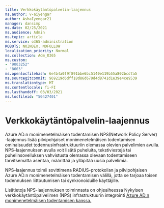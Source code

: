 ```yaml
---
title: Verkkokäytäntöpalvelin-laajennus
ms.author: v-aiyengar
author: AshaIyengar21
manager: dansimp
ms.date: 02/25/2021
ms.audience: Admin
ms.topic: article
ms.service: o365-administration
ROBOTS: NOINDEX, NOFOLLOW
localization_priority: Normal
ms.collection: Adm_O365
ms.custom:
- "9003252"
- "8603"
ms.openlocfilehash: 6e4b4a0f9f891bbe6bc5140e119b55a802bcd7a5
ms.sourcegitcommit: 969219d6dff18d86d679d4d8741d1e39e4ce9539
ms.translationtype: MT
ms.contentlocale: fi-FI
ms.lasthandoff: 03/03/2021
ms.locfileid: "50427401"
---
```

# <a name="network-policy-server-extension"></a>Verkkokäytäntöpalvelin-laajennus

Azure AD:n monimenetelmäisen todentamisen NPS(Network Policy Server) -laajennus lisää pilvipohjaiset monimenetelmäisen todentamisen ominaisuudet todennusinfrastruktuuriin olemassa olevien palvelimien avulla. NPS-laajennuksen avulla voit lisätä puheluita, tekstiviestejä tai puhelinsovelluksen vahvistusta olemassa olevaan todentamiseen tarvitsematta asentaa, määrittää ja ylläpitää uusia palvelimia.

NPS-laajennus toimii sovittimena RADIUS-protokollan ja pilvipohjaisen Azure AD:n monimenetelmäisen todentamisen välillä, jotta se tarjoaa toisen todennuksen liittoutumisen tai synkronoiduille käyttäjille.

Lisätietoja NPS-laajennuksen toiminnasta on ohjeaiheessa Nykyisen verkkokäytäntöpalvelimen (NPS) infrastruktuurin integrointi [Azure AD:n monimenetelmäisen todentamisen kanssa.](https://docs.microsoft.com/azure/active-directory/authentication/howto-mfa-nps-extension)
